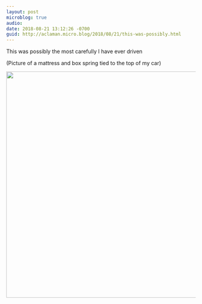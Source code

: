 ```yaml
---
layout: post
microblog: true
audio: 
date: 2018-08-21 13:12:26 -0700
guid: http://aclaman.micro.blog/2018/08/21/this-was-possibly.html
---
```

This was possibly the most carefully I have ever driven

(Picture of a mattress and box spring tied to the top of my car)

<img src="http://micro.alexclaman.com/uploads/2018/26ccb7707c.jpg" width="600" height="600" />
